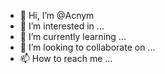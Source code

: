 - 👋 Hi, I’m @Acnym
- 👀 I’m interested in ...
- 🌱 I’m currently learning ...
- 💞️ I’m looking to collaborate on ...
- 📫 How to reach me ...

<!---
Acnym/Acnym is a ✨ special ✨ repository because its `README.md` (this file) appears on your GitHub profile.
You can click the Preview link to take a look at your changes.
--->
